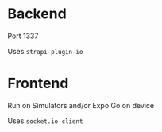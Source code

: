 # Backend

Port 1337

Uses `strapi-plugin-io`

# Frontend

Run on Simulators and/or Expo Go on device

Uses `socket.io-client`